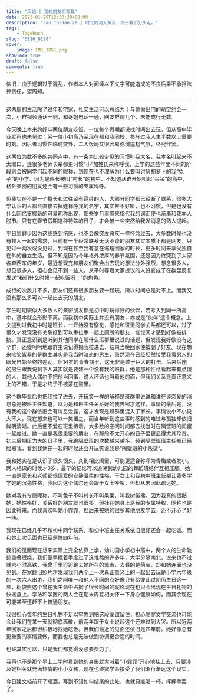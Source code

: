 ```yaml
---
title: "周记 | 我的朋友们和我"
date: 2023-01-28T12:30:30+08:00
description: "Jan.16-Jan.28 | 时光的河入海流，终于我们分头走。"
tags: 
    - Tagebuch
slug: "0116_0128"
cover:
    image: IMG_1851.png
showToc: true
draft: false
comments: true
---
```

依旧：由于逻辑过于混乱，作者本人对阅读以下文字可能造成的不良后果不承担法律责任，望周知。

---

这两周的生活除了过年和宅家，社交生活可以总结为：与偷偷出门的萌宝约会一次，小群视频通话一则，和哥姐电话一通，网友群聊几个，未能成行无数。

今天晚上本来约好与两位朋友吃饭。一位每个假期都说找时间出去玩，但从高中毕业就再也未见过；另一位小初高乃至现在都和我同校，参与过我人生半数以上重要时刻。因后者习惯性临时变卦，二人饭局又很容易弥漫尴尬气氛，终究作罢。

这两位为数不多的共同点中，有一条为比较少见的习惯叫我大名，我本名叫起来不太顺口，连很多老师长辈都更习惯“小”加姓氏来称呼我，上学的这些年里不同的阶段则会被同学们起不同的昵称，到现在也不理解为什么要叫讨厌胡萝卜的我“兔子”的小学、因为是班长被叫“村长”的初中、不知道从谁开始叫起“呆呆”的高中，格外亲密的朋友还会有一些习惯的专属称呼。

但我实在不是一个擅长和过往留有羁绊的人，大部分同学都已经断了联系，很多大学认识的人都会直接去掉姓称呼我的名字，其实并不好听，也不习惯，但是也没有什么回忆支撑新的可爱昵称出现，那些岁月里用来指代我的词汇便也渐渐和我本人脱节。只有在春节假期这种特殊的日子，才会被一些突然给我发消息的熟人提起。

平日里鲜少因为这些感到伤感，也不会像突发恶疾一样怀念过去，大多数时候也没有找人一起的需求，目前有一半经常联系无话不谈的朋友其实本质上都是网友，只见过一两次或没见过，到现在甚至我有意在缩短回家的时长，更多时间来享受独自在外的自立生活。但不知是因为今年格外浓厚的春节氛围，还是因为终究到了大家各奔西东的年岁，最近想现充和朋友们聚会出去玩的想法分外强烈，想念很多人，想见很多人，担心会见不到一些人。从平时等着大家提议的人设变成了在群里反复发送“我们什么时候一起吃饭呀！”的角色。

成行的次数并不多，朋友们还有很多朋友要一起玩，所以时间总是对不上。而我又没有那么多可以一起出去玩的朋友。

学生时期貌似大多数人的亲密朋友都是初中时玩得好的伙伴，若考入到同一所高中，基本就会形影不离。而我初中实际上并没有朋友，亦或是“伙伴”这个概念。上文提到过我初中时是班长，一开始没有察觉，感觉和班里同学关系都还可以，过了很久才发现没有关系好到可以手拉手一起上厕所的朋友，恍惚间才感到好像被排挤。真正意识到是听到其他同学在聊什么班群里说过的话题，但发现我好像没有这个群，还傻呵呵地跟群主说记得把我拉进去，结果当晚回家便被删了好友。现在想来啼笑皆非的是群主其实是我当时暗恋的男生，虽然现在已经坦然接受我看男人的眼光自始至终的差劲，但14岁的青春期里，这无非是过于巨大的打击。后来后座的男生跟我说剩下人其实就是要建一个没有我的班群，他是那种性格看起来有点傻的人，其他人偶尔不把他当回事，说人坏话也当着他的面，但我们关系是真正意义上的不错，于是才终于不被蒙在鼓里。

这个群毕业后也把我拉了进去，开玩笑一样的解释是班群里说谁和谁在谈恋爱的消息总是被班主任知道，以为是和班主任关系好的我告密才这样，事情的最后是，没有我的这个群依旧会有消息泄露，这才发现是班群里混入了家长。事情说小不小说大不大，现在想来也可以一笑置之，而当年听到这些事时感到的难过与孤独却依旧鲜明清晰。此后便不爱在班里待着，大多数的空闲时间都去找当时在隔壁班的闺蜜一起度过。她一直是我很重要的朋友，在那段不太开心的日子里更显得尤其珍贵。初三后期压力大的日子里，我跑隔壁班的次数越来越多，频到隔壁班班主任都已经脸熟我，看到我俩在一起的时候还会开玩笑说我是“隔壁班的小叛徒”。

我和她实在是认识了很久很久，久到相比闺蜜，可能更适合称呼为青梅或者发小。两人相识的时候才3岁，最早的记忆可以追溯到幼儿园的舞蹈班结伴互相压腿。她一直是家长和老师都很偏爱的安静温柔的性格，于女士和我初中班主任都让我多学学她的沉稳性格，我因为这个偶尔还会跟于女士吵架，但却从未因此疏远她。

她对我有专属昵称，不叫兔子不叫村长不叫呆呆，叫我树袋熊。因为我真的很黏她，她性格好，关系好的朋友就也很多，但挂在她身上是我的专属特权，昵称也是因此得来。而我喜欢叫她小霏霏，但后来被她的很多其他朋友学去，还不开心了好一阵。

我现在已经几乎不和初中同学联系，和初中班主任关系依旧很好还会一起吃饭。而和她上次见面也已经是快四年前。

我们的见面现在想来实际上完全依靠上学，幼儿园小学初中高中，两个人的生命轨迹重叠缠绕，我们便手挽着手度过了这难熬的许多年，大学分隔南北，说来也不过就六小时高铁，我曾千里迢迢跑去她所在的城市，去看的是萌宝，却和她连面也没见到。在家翻旧照片才发现我们两个上一次真正意义上的一起出去玩是小学六年级的一次六人出游，我们之间唯一和他人不同的点好像只有给彼此过阴历生日这一项，树袋熊这个曾在我生命中占据了很长时间的昵称现在也只会出现在生日礼物的快递盒上。学法和学医的两人会在期末周互相关怀一下身心健康如何，而其余现在可能甚至还赶不上普通朋友。

我很担心每年的生日礼物不足以牢靠到把这段友谊留住，担心寥寥文字交流也可能会让我们在某一天就彻底离散，前两年跟于女士说起这个还难过到大哭。所以近两年回家之后都很积极地找她吃饭。但我们最近的见面还依旧是四年前。她好像总有更重要的事情要做，而我也总是无法做到协调更合适的时间。

也许其实可以，只是我们都觉得没必要费力了。

我再也不是那个早上上学时看到她的身影就大喊着“小霏霏”开心地挂上去、只要涉及她相关就充满热情的小小女孩，现在也终究学会接受了我们渐行渐远这个现实。

今日建文档前开了瓶酒，写到不知如何结尾的此处，也就只能喝一杯，挥挥手罢了。
